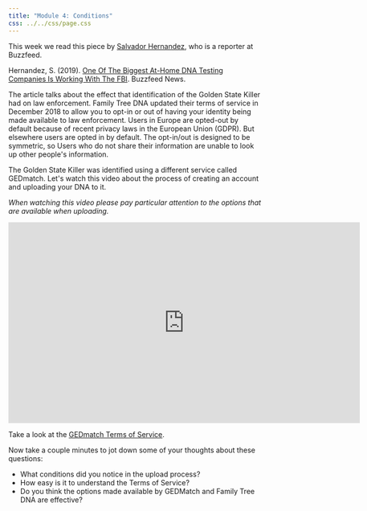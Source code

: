 ```yaml
---
title: "Module 4: Conditions"
css: ../../css/page.css
---
```


This week we read this piece by [Salvador Hernandez](https://twitter.com/SalHernandez), who is a reporter at Buzzfeed.

Hernandez, S. (2019). [One Of The Biggest At-Home DNA Testing Companies Is Working With The FBI](). Buzzfeed News. 

The article talks about the effect that identification of the Golden State
Killer had on law enforcement. Family Tree DNA updated their terms of service in
December 2018 to allow you to opt-in or out of having your identity being made
available to law enforcement. Users in Europe are opted-out by default because
of recent privacy laws in the European Union (GDPR). But elsewhere users are
opted in by default. The opt-in/out is designed to be symmetric, so Users who do
not share their information are unable to look up other people's information.

The Golden State Killer was identified using a different service called
GEDmatch.  Let's watch this video about the process of creating an account and
uploading your DNA to it.

*When watching this video please pay particular attention to the options that
are available when uploading.*

<iframe width="700" height="400" src="https://www.youtube.com/embed/id7JJ1NoTNk"
frameborder="0" allow="accelerometer; autoplay; encrypted-media; gyroscope;
picture-in-picture" allowfullscreen></iframe>

Take a look at the [GEDmatch Terms of Service](https://www.gedmatch.com/tos.htm).

Now take a couple minutes to jot down some of your thoughts about these questions:

* What conditions did you notice in the upload process?
* How easy is it to understand the Terms of Service?
* Do you think the options made available by GEDMatch and Family Tree DNA are
  effective?

